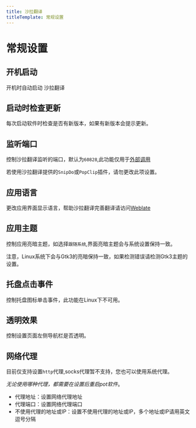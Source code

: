 ```yaml
---
title: 沙拉翻译
titleTemplate: 常规设置
---
```


# 常规设置

## 开机启动

开机时自动启动 沙拉翻译

## 启动时检查更新

每次启动软件时检查是否有新版本，如果有新版本会提示更新。

## 监听端口

控制沙拉翻译监听的端口，默认为`60828`,此功能仅用于[外部调用](/docs/invoke.html)

若使用沙拉翻译提供的`SnipDo`或`PopClip`插件，请勿更改此项设置。

## 应用语言

更改应用界面显示语言，帮助沙拉翻译完善翻译请访问[Weblate](https://hosted.weblate.org/engage/pot-app/)

## 应用主题

控制应用亮暗主题，如选择`跟随系统`,界面亮暗主题会与系统设置保持一致。

注意，Linux系统下会与Gtk3的亮暗保持一致，如果检测错误请检测Gtk3主题的设置。

## 托盘点击事件

控制托盘图标单击事件，此功能在Linux下不可用。

## 透明效果

控制设置页面左侧导航栏是否透明。

## 网络代理

目前仅支持设置`http`代理,socks代理暂不支持，您也可以使用系统代理。

_无论使用哪种代理，都需要在设置后重启pot软件_。

- 代理地址：设置网络代理地址
- 代理端口：设置网络代理端口
- 不使用代理的地址或IP：设置不使用代理的地址或IP，多个地址或IP请用英文逗号分隔
